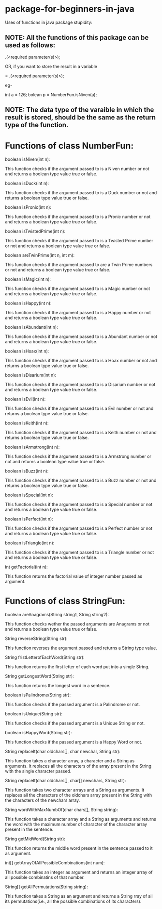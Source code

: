 # package-for-beginners-in-java

Uses of functions in java package stupidity:

                                            

## NOTE: All the functions of this package can be used as follows:

<class name>.<function name>(<required parameter(s)>);

OR, if you want to store the result in a variable

<data type> <variable name> = <class name>.<function name>(<required parameter(s)>);

eg-

int a = 126;
bolean p = NumberFun.isNiven(a);

## NOTE: The data type of the varaible in which the result is stored, should be the same as the return type of the function.

                                                       

# Functions of class NumberFun:

boolean isNiven(int n):

This function checks if the argument passed to is a Niven number or not and returns a boolean type value true or false.

boolean isDuck(int n):

This function checks if the argument passed to is a Duck number or not and returns a boolean type value true or false.

boolean isPronic(int n):

This function checks if the argument passed to is a Pronic number or not and returns a boolean type value true or false.

boolean isTwistedPrime(int n):

This function checks if the argument passed to is a Twisted Prime number or not and returns a boolean type value true or false.

boolean areTwinPrime(int n, int m):

This function checks if the argument passed to are a Twin Prime numbers or not and returns a boolean type value true or false.

boolean isMagic(int n):

This function checks if the argument passed to is a Magic number or not and returns a boolean type value true or false.

boolean isHappy(int n):

This function checks if the argument passed to is a Happy number or not and returns a boolean type value true or false.

boolean isAbundant(int n):

This function checks if the argument passed to is a Abundant number or not and returns a boolean type value true or false.

boolean isHoax(int n):

This function checks if the argument passed to is a Hoax number or not and returns a boolean type value true or false.

boolean isDisarium(int n):

This function checks if the argument passed to is a Disarium number or not and returns a boolean type value true or false.

boolean isEvil(int n):

This function checks if the argument passed to is a Evil number or not and returns a boolean type value true or false.

boolean isKeith(int n):

This function checks if the argument passed to is a Keith number or not and returns a boolean type value true or false.

boolean isArmstrong(int n):

This function checks if the argument passed to is a Armstrong number or not and returns a boolean type value true or false.

boolean isBuzz(int n):

This function checks if the argument passed to is a Buzz number or not and returns a boolean type value true or false.

boolean isSpecial(int n):

This function checks if the argument passed to is a Special number or not and returns a boolean type value true or false.

boolean isPerfect(int n):

This function checks if the argument passed to is a Perfect number or not and returns a boolean type value true or false.

boolean isTriangle(int n):

This function checks if the argument passed to is a Triangle number or not and returns a boolean type value true or false.

int getFactorial(int n):

This function returns the factorial value of integer number passed as argument.

                                                      

# Functions of class StringFun:

boolean areAnagrams(String string1, String string2):

This function checks wether the passed arguments are Anagrams or not and returns a boolean type value true or false.

String reverseString(String str):

This function reverses the argument passed and returns a String type value.

String fristLetterofEachWord(String str):

This function returns the first letter of each word put into a single String.

String getLongestWord(String str):

This function returns the longest word in a sentence.

boolean isPalindrome(String str):

This function checks if the passed argument is a Palindrome or not.

boolean isUnique(String str):

This function checks if the passed argument is a Unique String or not.

boolean isHappyWord(String str):

This function checks if the passed argument is a Happy Word or not.

String replaceIt(char oldchars[], char newchar, String str):

This function takes a character array, a character and a String as arguments. It replaces all the characters of the array present in the String with the single character passed.

String replaceIt(char oldchars[], char[] newchars, String str):

This function takes two character arrays and a String as arguments. It replaces all the characters of the oldchars array present in the String with the characters of the newchars array.

String wordWithMaxNumbOf(char chars[], String string):

This function takes a character array and a String as arguments and returns the word with the maximum number of character of the character array present in the sentence.

String getMidWord(String str):

This function returns the middle word present in the sentence passed to it as argument.

int[] getArrayOfAllPossibleCombinations(int num):

This function takes an integer as argument and returns an integer array of all possible combinatins of that number.

String[] getAllPermutations(String string):

This function takes a String as an argument and returns a String rray of all its permutations(i.e., all the possible combinations of its characters).
